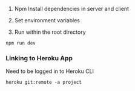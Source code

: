 1) Npm Install dependencies in server and client

2) Set environment variables

3) Run within the root directory
```
npm run dev
```

<h3>Linking to Heroku App</h3>
Need to be logged in to Heroku CLI

```
heroku git:remote -a project
```